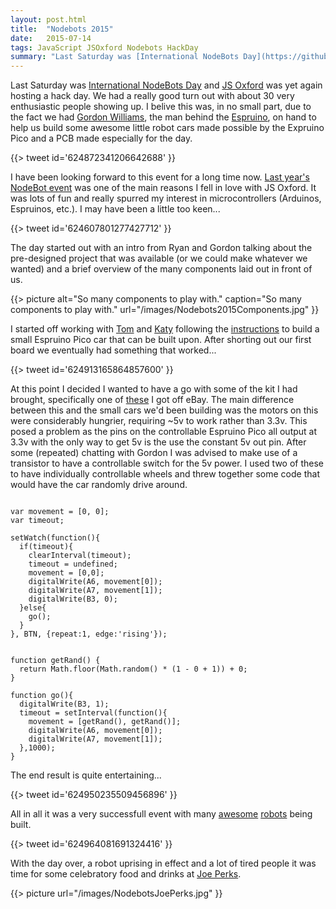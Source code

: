 ```yaml
---
layout: post.html
title:  "Nodebots 2015"
date:   2015-07-14
tags: JavaScript JSOxford Nodebots HackDay
summary: "Last Saturday was [International NodeBots Day](https://github.com/nodebots/nodebotsday) and [JS Oxford](http://JSOxford.com) was yet again hosting a hack day."
---
```


Last Saturday was [International NodeBots Day](https://github.com/nodebots/nodebotsday) and [JS Oxford](http://JSOxford.com) was yet again hosting a hack day. We had a really good turn out with about 30 very enthusiastic people showing up. I belive this was, in no small part, due to the fact we had [Gordon Williams](https://twitter.com/espruino), the man behind the [Espruino](http://www.espruino.com/), on hand to help us build some awesome little robot cars made possible by the Expruino Pico and a PCB made especially for the day.

{{> tweet id='624872341206642688' }}

I have been looking forward to this event for a long time now. [Last year's NodeBot event](https://blog.marcusnoble.co.uk/2014-08-24-nodebots/) was one of the main reasons I fell in love with JS Oxford. It was lots of fun and really spurred my interest in microcontrollers (Arduinos, Espruinos, etc.). I may have been a little too keen...

{{> tweet id='624607801277427712' }}

The day started out with an intro from Ryan and Gordon talking about the pre-designed project that was available (or we could make whatever we wanted) and a brief overview of the many components laid out in front of us.

{{> picture alt="So many components to play with." caption="So many components to play with." url="/images/Nodebots2015Components.jpg" }}

I started off working with [Tom](https://twitter.com/neverontarget) and [Katy](https://twitter.com/katyemoe) following the [instructions](https://github.com/espruino/EspruinoDocs/blob/master/devices/RobotPCB.md) to build a small Espruino Pico car that can be built upon. After shorting out our first board we eventually had something that worked...

{{> tweet id='624913165864857600' }}

At this point I decided I wanted to have a go with some of the kit I had brought, specifically one of [these](http://www.ebay.co.uk/itm/Hot-sale-Motor-Smart-Robot-Car-Chassis-Speed-Encoder-Battery-Box-For-Arduino-DDS/391198705451) I got off eBay. The main difference between this and the small cars we'd been building was the motors on this were considerably hungrier, requiring ~5v to work rather than 3.3v. This posed a problem as the pins on the controllable Espruino Pico all output at 3.3v with the only way to get 5v is the use the constant 5v out pin. After some (repeated) chatting with Gordon I was advised to make use of a transistor to have a controllable switch for the 5v power. I used two of these to have individually controllable wheels and threw together some code that would have the car randomly drive around.

<pre><code class="javascript">
var movement = [0, 0];
var timeout;

setWatch(function(){
  if(timeout){
    clearInterval(timeout);
    timeout = undefined;
    movement = [0,0];
    digitalWrite(A6, movement[0]);
    digitalWrite(A7, movement[1]);
    digitalWrite(B3, 0);
  }else{
    go();
  }
}, BTN, {repeat:1, edge:'rising'});


function getRand() {
  return Math.floor(Math.random() * (1 - 0 + 1)) + 0;
}

function go(){
  digitalWrite(B3, 1);
  timeout = setInterval(function(){
    movement = [getRand(), getRand()];
    digitalWrite(A6, movement[0]);
    digitalWrite(A7, movement[1]);
  },1000);
}
</code></pre>

The end result is quite entertaining...

{{> tweet id='624950235509456896' }}

All in all it was a very successfull event with many [awesome](https://twitter.com/danielthepope/status/624969982934392832) [robots](https://twitter.com/roylinesuk/status/625029819550564352) being built.

{{> tweet id='624964081691324416' }}

With the day over, a robot uprising in effect and a lot of tired people it was time for some celebratory food and drinks at [Joe Perks](http://joeperksandco.co.uk/).

{{> picture url="/images/NodebotsJoePerks.jpg" }}